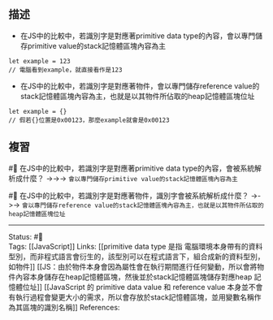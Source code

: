## 描述

- 在JS中的比較中，若識別字是對應著primitive data type的內容，會以專門儲存primitive value的stack記憶體區塊內容為主
```
let example = 123
// 電腦看到example，就直接看作是123
```
- 在JS中的比較中，若識別字是對應著物件，會以專門儲存reference value的stack記憶體區塊內容為主，也就是以其物件所佔取的heap記憶體區塊位址
```
let example = {}
// 假若{}位置是0x00123，那麼example就會是0x00123
```

## 複習

#🧠 在JS中的比較中，若識別字是對應著primitive data type的內容，會被系統解析成什麼？ ->->-> `會以專門儲存primitive value的stack記憶體區塊內容為主`
<!--SR:!2022-11-10,24,250-->

#🧠 在JS中的比較中，若識別字是對應著物件，識別字會被系統解析成什麼？ ->->-> `會以專門儲存reference value的stack記憶體區塊內容為主，也就是以其物件所佔取的heap記憶體區塊位址`
<!--SR:!2022-11-03,19,250-->


---
Status: #🌱  
Tags:
[[JavaScript]]
Links:
[[primitive data type 是指 電腦環境本身帶有的資料型別，而非程式語言會衍生的，該型別可以在程式語言下，組合成新的資料型別，如物件]]
[[JS：由於物件本身會因為屬性會在執行期間進行任何變動，所以會將物件內容本身儲存在heap記憶體區塊，然後並於stack記憶體區塊儲存對應heap 記憶體位址]]
[[JavaScript 的 primitive data value 和 reference value 本身並不會有執行過程會變更大小的需求，所以會存放於stack記憶體區塊，並用變數名稱作為其區塊的識別名稱]]
References: